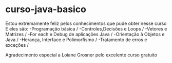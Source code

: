 # curso-java-basico
Estou extremamente feliz pelos conhecimentos que pude obter nesse curso
E eles são:
-Programação básica /
-Controles,Decisões e Loops /
-Vetores e Matrizes /
-For each e Debug de aplicações Java /
-Orientação à Objetos e Java /
-Herança, Interface e Polimorfismo /
-Tratamento de erros e exceções /

Agradecimento especial a Loiane Grosner pelo excelente curso gratuito
